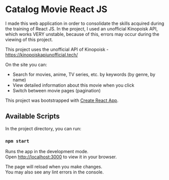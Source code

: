 # Catalog Movie React JS

I made this web application in order to consolidate the skills acquired during the training of React JS. In the project, I used an unofficial Kinopoisk API, which works VERY unstable, because of this, errors may occur during the viewing of this project.

This project uses the unofficial API of Kinopoisk - https://kinopoiskapiunofficial.tech/

On the site you can:
<ul> 
  <li>Search for movies, anime, TV series, etc. by keywords (by genre, by name)</li>
  <li>View detailed information about this movie when you click</li>
  <li>Switch between movie pages (pagination)</li>
</ul>


This project was bootstrapped with [Create React App](https://github.com/facebook/create-react-app).

## Available Scripts

In the project directory, you can run:

### `npm start`

Runs the app in the development mode.\
Open [http://localhost:3000](http://localhost:3000) to view it in your browser.

The page will reload when you make changes.\
You may also see any lint errors in the console.

